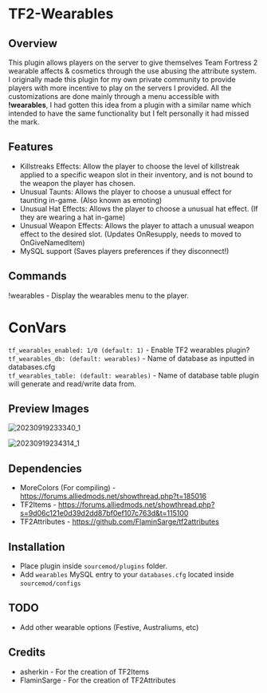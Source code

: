 # TF2-Wearables

## Overview 

This plugin allows players on the server to give themselves Team Fortress 2 wearable affects & cosmetics through the use abusing the attribute system. I originally made this plugin for my own private community to provide players with more incentive to play on the servers I provided. All the customizations are done mainly through a menu accessible with **!wearables**, I had gotten this idea from a plugin with a similar name which intended to have the same functionality but I felt personally it had missed the mark.

## Features

- Killstreaks Effects: Allow the player to choose the level of killstreak applied to a specific weapon slot in their inventory, and is not bound to the weapon the player has chosen.
- Unusual Taunts: Allows the player to choose a unusual effect for taunting in-game. (Also known as emoting)
- Unusual Hat Effects: Allows the player to choose a unusual hat effect. (If they are wearing a hat in-game)
- Unusual Weapon Effects: Allows the player to attach a unusual weapon effect to the desired slot. (Updates OnResupply, needs to moved to OnGiveNamedItem)
- MySQL support (Saves players preferences if they disconnect!)

## Commands

!wearables - Display the wearables menu to the player.

# ConVars

`tf_wearables_enabled: 1/0 (default: 1)` - Enable TF2 wearables plugin?\
`tf_wearables_db: (default: wearables)` - Name of database as inputted in databases.cfg\
`tf_wearables_table: (default: wearables)` - Name of database table plugin will generate and read/write data from.

## Preview Images

![20230919233340_1](https://github.com/keybangz/TF2-Wearables/assets/23132897/4667de68-bf63-4e67-9aa8-569ecba30ce9)

![20230919234314_1](https://github.com/keybangz/TF2-Wearables/assets/23132897/5de812d1-dc7d-4ca5-a452-e913e3209178)

## Dependencies

- MoreColors (For compiling) - https://forums.alliedmods.net/showthread.php?t=185016
- TF2Items - https://forums.alliedmods.net/showthread.php?s=9d06c121e0d39d2dd87bf0ef107c763d&t=115100
- TF2Attributes - https://github.com/FlaminSarge/tf2attributes

## Installation

- Place plugin inside `sourcemod/plugins` folder.
- Add `wearables` MySQL entry to your `databases.cfg` located inside `sourcemod/configs`

## TODO

- Add other wearable options (Festive, Australiums, etc)

## Credits

- asherkin - For the creation of TF2Items
- FlaminSarge - For the creation of TF2Attributes
